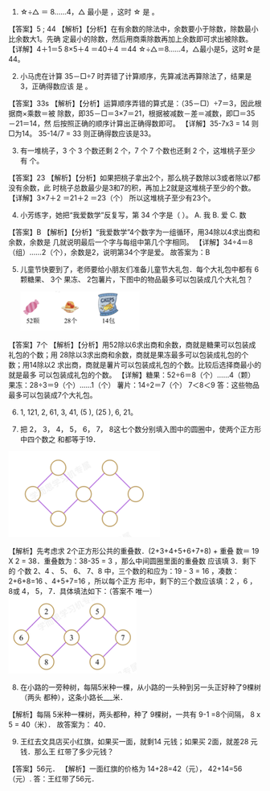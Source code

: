 1. ☆÷△ ＝ 8……4，△ 最小是 ，这时 ☆ 是 。

【答案】5 ; 44
【解析】【分析】在有余数的除法中，余数要小于除数，除数最小比余数大1。先确
定最小的除数，然后用商乘除数再加上余数即可求出被除数。
【详解】4＋1＝5
8×5＋4
＝40＋4
＝44
☆÷△＝8……4，△最小是5，这时☆是44。

2. 小马虎在计算 35－□÷7 时弄错了计算顺序，先算减法再算除法了，结果是 3，正确得数应该
   是 。

【答案】33s
【解析】【分析】运算顺序弄错的算式是：（35－□）÷7＝3，因此根据商×乘数＝被
除数，即35－□＝3×7＝21，根据被减数－差＝减数，即□＝35－21＝14，然
后按照正确的顺序计算出正确得数即可。
【详解】35-7x3 = 14
则□为14。
35-14/7 = 33
则正确得数应该是33。

3. 有一堆桃子，3 个 3 个数还剩 2 个，7 个 7 个数也还剩 2 个，这堆桃子至少有 个。

【答案】23
【解析】【分析】如果把桃子拿出2个，那么桃子数除以3或者除以7都没有余数，此
时桃子总数最少是3和7的积，再加上2就是这堆桃子至少的个数。
【详解】3×7＋2
＝21＋2
＝23（个）
所以这堆桃子至少有23个。

4. 小芳练字，她把“我爱数学”反复写，第 34 个字是（ ）。
   A. 我 B. 爱 C. 数

【答案】B
【解析】【分析】“我爱数学”4个数字为一组循环，用34除以4求出商和余数，余数是
几就说明最后一个字与每组中第几个字相同。
【详解】34÷4＝8（组）……2（个），余数是2，说明第34个字是爱。
故答案为：B

5. 儿童节快要到了，老师要给小朋友们准备儿童节大礼包．每个大礼包中都有 6颗糖果、 3个
   果冻、 2包薯片，下图中的物品最多可以包装成几个大礼包？

   ![](images/1.png)

【答案】7个
【解析】【分析】用52除以6求出商和余数，商就是糖果可以包装成礼包的个数；用
28除以3求出商和余数，商就是果冻最多可以包装成礼包的个数；用14除以2
求出商，商就是薯片可以包装成礼包的个数。比较后选择商最小的就是最多
可以包装成礼包的个数。
【详解】糖果：52÷6＝8（个）……4（颗）
果冻：28÷3＝9（个）……1（个）
薯片：14÷2＝7（个）
7＜8＜9
答：这些物品最多可以包装成7个大礼包。

6. 1, 121, 2, 61, 3, 41, (5 ), (25 ), 6, 21。

7. 把 2， 3， 4， 5， 6， 7， 8这七个数分别填入图中的圆圈中，使两个正方形中四个数之
和都等于19．

![](images/2.png)

【解析】先考虑求 2个正方形公共的重叠数．(2+3+4+5+6+7+8) + 重叠
数＝ 19 X 2 = 38．重叠数为：38-35 = 3 ，那么中间圆圈里面的重叠数
应该填 3．剩下的 个数 2、4 、 5、 6、 7、8 中，三个数的和应为：19 - 3 = 16
，凑数：2+6+8=16 、4+5+7=16 ，所以每个正方
形中，剩下的三个数应该填：2 ，6 ， 8或 4， 5， 7．具体填法如下：（答案不
唯一）
![](images/3.png)

8. 在小路的一旁种树，每隔5米种一棵，从小路的一头种到另一头正好种了9棵树（两头
都种），这条小路长___米．

【解析】每隔 5米种一棵树，两头都种，种了 9棵树，一共有 9-1 =8个间隔，
8 x 5 = 40（米）．
故答案为： 40．


9. 王红去文具店买小红旗，如果买一面，就剩14 元钱；如果买 2面，就差28 元钱．那么王
红带了多少元钱？

【答案】56元．
【解析】一面红旗的价格为 14+28=42（元）， 42+14=56（元）.
答：王红带了56元．